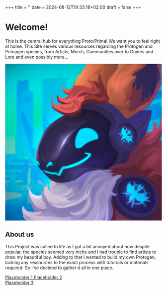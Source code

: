 +++
title = ''
date = 2024-08-12T19:33:18+02:00
draft = false
+++

<div class="container">
<div class="text">
    <h1>Welcome!</h1>
    <p>This is the central hub for everything Proto/Prima! We want you to feel right at home. This Site serves various resources regarding the Protogen and Primagen species, from Artists, Merch, Communities over to Guides and Lore and even possibly more...</p>
</div>
<div class="image">
    <img src="placeholder.png" alt="Placeholder Image">
</div>
</div>

<div class="container">
<div style="text-align: left; margin: 0 auto; max-width: 600px;" class="text">
<h2>About us</h2>

This Project was called to life as I got a bit annoyed about how despite popular, the species seemed very niche and I had trouble to find artists to draw my beautiful boy. Adding to that I wanted to build my own Protogen, lacking any ressources to the exact process with tutorials or materials required. So I've decided to gather it all in one place.
 <div class="buttons">
      <div class="grid" style="grid-template-columns: 1fr 1fr;">
          <a href="https://kai.shibabox.eu" class="btn btn-secondary">
              <i class="far fa-image"></i> Placeholder 1
          </a>
          <a href="https://mike.shibabox.eu" class="btn btn-secondary">
              <i class="far fa-image"></i> Placeholder 2
          </a>
      </div>
          <a href="https://ko-fi.com/shibabox" class="btn btn-primary">
          <i class="fas fa-mug-hot"></i> Placeholder 3
          </a>
  </div>
</div>
</div>
<br>
<br>